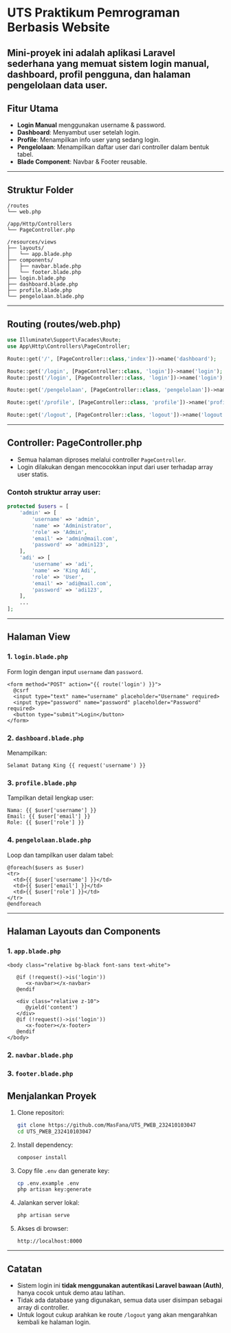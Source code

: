 # UTS Praktikum Pemrograman Berbasis Website  

Mini-proyek ini adalah aplikasi Laravel sederhana yang memuat sistem login manual, dashboard, profil pengguna, dan halaman pengelolaan data user.
---

## Fitur Utama

- **Login Manual** menggunakan username & password.
- **Dashboard**: Menyambut user setelah login.
- **Profile**: Menampilkan info user yang sedang login.
- **Pengelolaan**: Menampilkan daftar user dari controller dalam bentuk tabel.
- **Blade Component**: Navbar & Footer reusable.

---

## Struktur Folder

```
/routes
└── web.php

/app/Http/Controllers
└── PageController.php

/resources/views
├── layouts/
│   └── app.blade.php
├── components/
│   ├── navbar.blade.php
│   └── footer.blade.php
├── login.blade.php
├── dashboard.blade.php
├── profile.blade.php
└── pengelolaan.blade.php

```

---

## Routing (routes/web.php)

```php
use Illuminate\Support\Facades\Route;
use App\Http\Controllers\PageController;

Route::get('/', [PageController::class,'index'])->name('dashboard');

Route::get('/login', [PageController::class, 'login'])->name('login');
Route::post('/login', [PageController::class, 'login'])->name('login');

Route::get('/pengelolaan', [PageController::class, 'pengelolaan'])->name('pengelolaan');

Route::get('/profile', [PageController::class, 'profile'])->name('profile');

Route::get('/logout', [PageController::class, 'logout'])->name('logout');
````

---

## Controller: PageController.php

* Semua halaman diproses melalui controller `PageController`.
* Login dilakukan dengan mencocokkan input dari user terhadap array user statis.

### Contoh struktur array user:

```php
protected $users = [
    'admin' => [
        'username' => 'admin',
        'name' => 'Administrator',
        'role' => 'Admin',
        'email' => 'admin@mail.com',
        'password' => 'admin123',
    ],
    'adi' => [
        'username' => 'adi',
        'name' => 'King Adi',
        'role' => 'User',
        'email' => 'adi@mail.com',
        'password' => 'adi123',
    ],
    ...
];
```

---

## Halaman View

### 1. `login.blade.php`

Form login dengan input `username` dan `password`.

```blade
<form method="POST" action="{{ route('login') }}">
  @csrf
  <input type="text" name="username" placeholder="Username" required>
  <input type="password" name="password" placeholder="Password" required>
  <button type="submit">Login</button>
</form>
```

### 2. `dashboard.blade.php`

Menampilkan:

```blade
Selamat Datang King {{ request('username') }}
```

### 3. `profile.blade.php`

Tampilkan detail lengkap user:

```blade
Nama: {{ $user['username'] }}
Email: {{ $user['email'] }}
Role: {{ $user['role'] }}
```

### 4. `pengelolaan.blade.php`

Loop dan tampilkan user dalam tabel:

```blade
@foreach($users as $user)
<tr>
  <td>{{ $user['username'] }}</td>
  <td>{{ $user['email'] }}</td>
  <td>{{ $user['role'] }}</td>
</tr>
@endforeach
```

---
## Halaman Layouts dan Components

### 1. `app.blade.php`

```blade
<body class="relative bg-black font-sans text-white">

   @if (!request()->is('login'))
      <x-navbar></x-navbar>
   @endif

   <div class="relative z-10">
      @yield('content')
   </div>
   @if (!request()->is('login'))
      <x-footer></x-footer>
   @endif
</body>
```

### 2. `navbar.blade.php`

### 3. `footer.blade.php`


## Menjalankan Proyek

1. Clone repositori:

   ```bash
   git clone https://github.com/MasFana/UTS_PWEB_232410103047
   cd UTS_PWEB_232410103047
   ```

2. Install dependency:

   ```bash
   composer install
   ```

3. Copy file `.env` dan generate key:

   ```bash
   cp .env.example .env
   php artisan key:generate
   ```

4. Jalankan server lokal:

   ```bash
   php artisan serve
   ```

5. Akses di browser:

   ```
   http://localhost:8000
   ```

---

## Catatan 

* Sistem login ini **tidak menggunakan autentikasi Laravel bawaan (Auth)**, hanya cocok untuk demo atau latihan.
* Tidak ada database yang digunakan, semua data user disimpan sebagai array di controller.
* Untuk logout cukup arahkan ke route `/logout` yang akan mengarahkan kembali ke halaman login.
